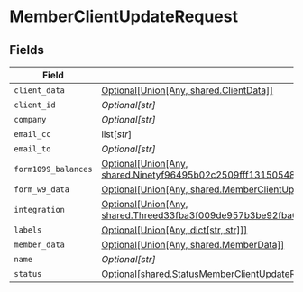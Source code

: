 # MemberClientUpdateRequest


## Fields

| Field                                                                                                                                                                     | Type                                                                                                                                                                      | Required                                                                                                                                                                  | Description                                                                                                                                                               |
| ------------------------------------------------------------------------------------------------------------------------------------------------------------------------- | ------------------------------------------------------------------------------------------------------------------------------------------------------------------------- | ------------------------------------------------------------------------------------------------------------------------------------------------------------------------- | ------------------------------------------------------------------------------------------------------------------------------------------------------------------------- |
| `client_data`                                                                                                                                                             | [Optional[Union[Any, shared.ClientData]]](undefined/models/shared/memberclientupdaterequestclientdata.md)                                                                 | :heavy_minus_sign:                                                                                                                                                        | N/A                                                                                                                                                                       |
| `client_id`                                                                                                                                                               | *Optional[str]*                                                                                                                                                           | :heavy_minus_sign:                                                                                                                                                        | N/A                                                                                                                                                                       |
| `company`                                                                                                                                                                 | *Optional[str]*                                                                                                                                                           | :heavy_minus_sign:                                                                                                                                                        | N/A                                                                                                                                                                       |
| `email_cc`                                                                                                                                                                | list[*str*]                                                                                                                                                               | :heavy_minus_sign:                                                                                                                                                        | N/A                                                                                                                                                                       |
| `email_to`                                                                                                                                                                | *Optional[str]*                                                                                                                                                           | :heavy_minus_sign:                                                                                                                                                        | N/A                                                                                                                                                                       |
| `form1099_balances`                                                                                                                                                       | [Optional[Union[Any, shared.Ninetyf96495b02c2509fff131505484d46479a91b7d23ed2b0f438ca117d0bccad7]]](undefined/models/shared/memberclientupdaterequestform1099balances.md) | :heavy_minus_sign:                                                                                                                                                        | N/A                                                                                                                                                                       |
| `form_w9_data`                                                                                                                                                            | [Optional[Union[Any, shared.MemberClientUpdateRequestFormW9Data2]]](undefined/models/shared/memberclientupdaterequestformw9data.md)                                       | :heavy_minus_sign:                                                                                                                                                        | N/A                                                                                                                                                                       |
| `integration`                                                                                                                                                             | [Optional[Union[Any, shared.Threed33fba3f009de957b3be92fba006d6383af7e39f823cc1fd213506f6205100f]]](undefined/models/shared/memberclientupdaterequestintegration.md)      | :heavy_minus_sign:                                                                                                                                                        | N/A                                                                                                                                                                       |
| `labels`                                                                                                                                                                  | [Optional[Union[Any, dict[str, str]]]](undefined/models/shared/memberclientupdaterequestlabels.md)                                                                        | :heavy_minus_sign:                                                                                                                                                        | N/A                                                                                                                                                                       |
| `member_data`                                                                                                                                                             | [Optional[Union[Any, shared.MemberData]]](undefined/models/shared/memberclientupdaterequestmemberdata.md)                                                                 | :heavy_minus_sign:                                                                                                                                                        | N/A                                                                                                                                                                       |
| `name`                                                                                                                                                                    | *Optional[str]*                                                                                                                                                           | :heavy_minus_sign:                                                                                                                                                        | N/A                                                                                                                                                                       |
| `status`                                                                                                                                                                  | [Optional[shared.StatusMemberClientUpdateRequest]](undefined/models/shared/statusmemberclientupdaterequest.md)                                                            | :heavy_minus_sign:                                                                                                                                                        | N/A                                                                                                                                                                       |